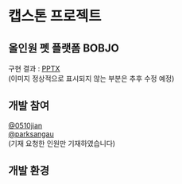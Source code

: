 # 캡스톤 프로젝트

## 올인원 펫 플랫폼 BOBJO
구현 결과 : [PPTX](https://docs.google.com/presentation/d/15EhzNTp1JdWkBd9qNnsH2CUY_Ks2LMa1/edit?usp=drive_link&ouid=106416664800223116599&rtpof=true&sd=true)  
(이미지 정상적으로 표시되지 않는 부분은 추후 수정 예정)

## 개발 참여
[@0510jian](https://github.com/0510jian)  
[@parksangau](https://github.com/parksangau)  
(기재 요청한 인원만 기재하였습니다)

## 개발 환경
